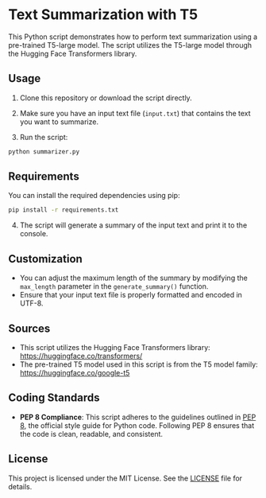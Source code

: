 
# Text Summarization with T5

This Python script demonstrates how to perform text summarization using a pre-trained T5-large model. The script utilizes the T5-large model through the Hugging Face Transformers library.

## Usage

1. Clone this repository or download the script directly.

2. Make sure you have an input text file (`input.txt`) that contains the text you want to summarize.

3. Run the script:

```bash
python summarizer.py
```

## Requirements

You can install the required dependencies using pip:

```bash
pip install -r requirements.txt
```

4. The script will generate a summary of the input text and print it to the console.

## Customization

- You can adjust the maximum length of the summary by modifying the `max_length` parameter in the `generate_summary()` function.
- Ensure that your input text file is properly formatted and encoded in UTF-8.

## Sources

- This script utilizes the Hugging Face Transformers library: https://huggingface.co/transformers/
- The pre-trained T5 model used in this script is from the T5 model family: https://huggingface.co/google-t5

## Coding Standards

- **PEP 8 Compliance**: This script adheres to the guidelines outlined in [PEP 8](https://www.python.org/dev/peps/pep-0008/), the official style guide for Python code. Following PEP 8 ensures that the code is clean, readable, and consistent.

## License

This project is licensed under the MIT License. See the [LICENSE](LICENSE) file for details.
